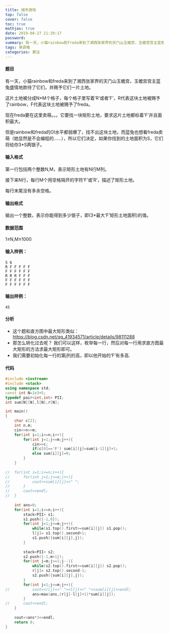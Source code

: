 ```yaml
---
title: 城市游戏
top: false
cover: false
toc: true
mathjax: true
date: 2019-08-27 21:39:17
password:
summary: 有一天，小猫rainbow和freda来到了湘西张家界的天门山玉蟾宫，玉蟾宫宫主蓝兔盛情地款待了它们，并赐予它们一片土地。
tags: 单调堆
categories: 算法
---
```


#### 题目
有一天，小猫rainbow和freda来到了湘西张家界的天门山玉蟾宫，玉蟾宫宫主蓝兔盛情地款待了它们，并赐予它们一片土地。

这片土地被分成N*M个格子，每个格子里写着’R’或者’F’，R代表这块土地被赐予了rainbow，F代表这块土地被赐予了freda。

现在freda要在这里卖萌。。。它要找一块矩形土地，要求这片土地都标着’F’并且面积最大。

但是rainbow和freda的OI水平都弱爆了，找不出这块土地，而蓝兔也想看freda卖萌（她显然是不会编程的……），所以它们决定，如果你找到的土地面积为S，它们将给你3*S两银子。

#### 输入格式
第一行包括两个整数N,M，表示矩形土地有N行M列。

接下来N行，每行M个用空格隔开的字符’F’或’R’，描述了矩形土地。

每行末尾没有多余空格。

#### 输出格式
输出一个整数，表示你能得到多少银子，即(3*最大’F’矩形土地面积)的值。

#### 数据范围
1≤N,M≤1000
#### 输入样例：

    5 6
    R F F F F F
    F F F F F F
    R R R F F F
    F F F F F F
    F F F F F F

#### 输出样例：

    45
	
#### 分析

 - 这个题和直方图中最大矩形类似：https://blog.csdn.net/qq_41934571/article/details/98111288
 - 那怎么转化过去呢？  我们可以这样，枚举每一行，然后对每一行用求直方图最大矩形的方法求最大矩形即可。
 - 我们需要初始化每一行的第j列的高，即以他开始的‘F’有多高. 
 
#### 代码

```cpp 
#include <iostream>
#include <stack>
using namespace std;
const int N=1e3+5;
typedef pair<int,int> PII;
int sum[N][N],l[N],r[N];

int main()
{
	char c[2];
	int n,m;
	cin>>n>>m;
	for(int i=1;i<=n;i++){
		for(int j=1;j<=m;j++){
			cin>>c;
			if(c[0]=='F') sum[i][j]=sum[i-1][j]+1;
			else sum[i][j]=0;
		}
	}
	
//	for(int i=1;i<=n;i++){
//		for(int j=1;j<=m;j++){
//			cout<<sum[i][j]<<" ";
//		}
//		cout<<endl;
//	}
	
	int ans=0;
	for(int i=1;i<=n;i++){
		stack<PII> s1;
		s1.push({-1,0});
		for(int j=1;j<=m;j++){
			while(s1.top().first>=sum[i][j]) s1.pop();
			l[j]= s1.top().second+1;
			s1.push({sum[i][j],j});
		}
	
		stack<PII> s2;
		s2.push({-1,m+1});
		for(int j=m;j>=1;j--){
			while(s2.top().first>=sum[i][j]) s2.pop();
			r[j]= s2.top().second-1;
			s2.push({sum[i][j],j});
		}
		for(int j=1;j<=m;j++){
//			cout<<r[j]<<" "<<l[j]<<" "<<sum[i][j]<<endl;
			ans=max(ans,(r[j]-l[j]+1)*sum[i][j]);
		}
//		cout<<endl;
	}
	
	cout<<ans*3<<endl;
	return 0;
} 
```
